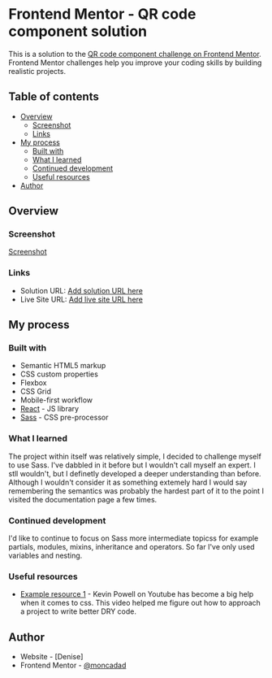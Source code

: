 # Frontend Mentor - QR code component solution

This is a solution to the [QR code component challenge on Frontend Mentor](https://www.frontendmentor.io/challenges/qr-code-component-iux_sIO_H). Frontend Mentor challenges help you improve your coding skills by building realistic projects.

## Table of contents

- [Overview](#overview)
  - [Screenshot](#screenshot)
  - [Links](#links)
- [My process](#my-process)
  - [Built with](#built-with)
  - [What I learned](#what-i-learned)
  - [Continued development](#continued-development)
  - [Useful resources](#useful-resources)
- [Author](#author)

## Overview

### Screenshot

[Screenshot](public/assets/screenshot.png)

### Links

- Solution URL: [Add solution URL here](https://your-solution-url.com)
- Live Site URL: [Add live site URL here](https://your-live-site-url.com)

## My process

### Built with

- Semantic HTML5 markup
- CSS custom properties
- Flexbox
- CSS Grid
- Mobile-first workflow
- [React](https://reactjs.org/) - JS library
- [Sass](https://sass-lang.com/) - CSS pre-processor

### What I learned

The project within itself was relatively simple, I decided to challenge myself to use Sass. I've dabbled in it before but I wouldn't call myself an expert. I stll wouldn't, but I definetly developed a deeper understanding than before. Although I wouldn't consider it as something extemely hard I would say remembering the semantics was probably the hardest part of it to the point I visited the documentation page a few times.

### Continued development

I'd like to continue to focus on Sass more intermediate topicss for example partials, modules, mixins, inheritance and operators. So far I've only used variables and nesting.

### Useful resources

- [Example resource 1](https://www.youtube.com/watch?v=U7itlR6qESM&list=RDLVrxnX1jdoI6c&index=7) - Kevin Powell on Youtube has become a big help when it comes to css. This video helped me figure out how to approach a project to write better DRY code.

## Author

- Website - [Denise]
- Frontend Mentor - [@moncadad](https://www.frontendmentor.io/profile/moncadad)
